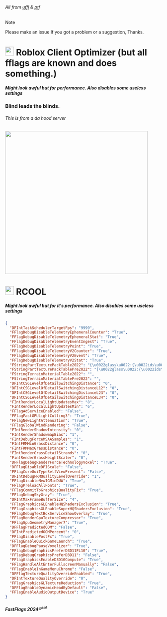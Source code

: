 ###### All from [uffl](https://github.com/devstacking/Epic-Fast-Flags-List) & [ptf](https://github.com/catb0x/roblox-potato-fflags)

> [!NOTE]
> Please make an issue If you got a problem or a suggestion, Thanks.

# <img src="https://github.com/pizzaboxer/bloxstrap/raw/main/Images/Bloxstrap.png" width="28"/> Roblox Client Optimizer (but all fflags are known and does something.)
##### Might look awful but for performance. Also disables some useless settings
### Blind leads the blinds.
###### This is from a da hood server
<img src="https://github.com/devstacking/RCO/assets/106433721/40406aa7-1831-4170-bd73-e751494f4382" width="458"/>

# <img src="https://github.com/pizzaboxer/bloxstrap/raw/main/Images/Bloxstrap.png" width="28"/> RCOOL

##### Might look awful but for it's performance. Also disables some useless settings

```json
{
  "DFIntTaskSchedulerTargetFps": "9999",
  "FFlagDebugDisableTelemetryEphemeralCounter": "True",
  "FFlagDebugDisableTelemetryEphemeralStat": "True",
  "FFlagDebugDisableTelemetryEventIngest": "True",
  "FFlagDebugDisableTelemetryPoint": "True",
  "FFlagDebugDisableTelemetryV2Counter": "True",
  "FFlagDebugDisableTelemetryV2Event": "True",
  "FFlagDebugDisableTelemetryV2Stat": "True",
  "FStringPartTexturePackTable2022": "{\u0022glass\u0022:{\u0022ids\u0022:[\u0022rbxassetid://9873284556\u0022,\u0022rbxassetid://9438453972\u0022],\u0022color\u0022:[254,254,254,7]}}",
  "FStringPartTexturePackTablePre2022": "{\u0022glass\u0022:{\u0022ids\u0022:[\u0022rbxassetid://7547304948\u0022,\u0022rbxassetid://7546645118\u0022],\u0022color\u0022:[254,254,254,7]}}",
  "FStringTerrainMaterialTable2022": "",
  "FStringTerrainMaterialTablePre2022": "",
  "DFIntCSGLevelOfDetailSwitchingDistance": "0",
  "DFIntCSGLevelOfDetailSwitchingDistanceL12": "0",
  "DFIntCSGLevelOfDetailSwitchingDistanceL23": "0",
  "DFIntCSGLevelOfDetailSwitchingDistanceL34": "0",
  "FIntRenderLocalLightUpdatesMax": "8",
  "FIntRenderLocalLightUpdatesMin": "6",
  "FFlagAdServiceEnabled": "False",
  "FFlagFastGPULightCulling3": "True",
  "FFlagNewLightAttenuation": "True",
  "FFlagGlobalWindRendering": "False",
  "FIntRenderShadowIntensity": "0",
  "FIntRenderShadowmapBias": "1",
  "FIntDebugForceMSAASamples": "1",
  "FIntFRMMinGrassDistance": "0",
  "FIntFRMMaxGrassDistance": "0",
  "FIntRenderGrassDetailStrands": "0",
  "FintRenderGrassHeightScaler": "0",
  "DFFlagDebugRenderForceTechnologyVoxel": "True",
  "DFFlagDisableDPIScale": "False",
  "FFlagCoreGuiTypeSelfViewPresent": "False",
  "DFIntDebugFRMQualityLevelOverride": "1",
  "FFlagDisableNewIGMinDUA": "True",
  "FFlagPreloadAllFonts": "True",
  "FFlagCommitToGraphicsQualityFix": "True",
  "FFlagDebugSkyGray": "True",
  "DFIntMaxFrameBufferSize": "4",
  "FFlagGraphicsGLEnableHQShadersExclusion": "True",
  "FFlagGraphicsGLEnableSuperHQShadersExclusion": "True",
  "FFlagDebugTextBoxServiceShowOverlay": "True",
  "FFlagRenderGpuTextureCompressor": "True",
  "FFlagGpuGeometryManager7": "True",
  "DFFlagPredictedOOM": "False",
  "DFIntPredictedOOMPercent": "0",
  "FFlagDisablePostFx": "True",
  "FFlagEnableQuickGameLaunch": "True",
  "DFFlagDebugPauseVoxelizer": "True",
  "FFlagDebugGraphicsPreferD3D11FL10": "True",
  "FFlagDebugGraphicsPreferD3D11": "False",
  "FFlagGraphicsEnableD3D10Compute": "True",
  "FFlagHandleAltEnterFullscreenManually": "False",
  "FFlagEnableInGameMenuChrome": "False",
  "DFFlagTextureQualityOverrideEnabled": "True",
  "DFIntTextureQualityOverride": "0",
  "FFlagGraphicsGLTextureReduction": "True",
  "DFFlagEnableDynamicHeadByDefault": "False",
  "FFlagEnableAudioOutputDevice": "True"
}
```
##### FastFlags 2024®<sup>eal</sup>
